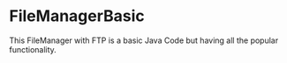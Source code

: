 # FileManagerBasic
This FileManager with FTP is a basic Java Code but having all the popular functionality.
